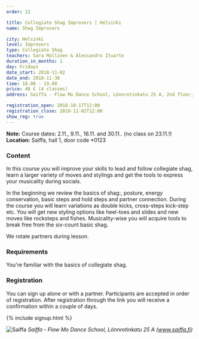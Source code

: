 ```yaml
---
order: 12

title: Collegiate Shag Improvers | Helsinki
name: Shag Improvers

city: Helsinki
level: Improvers
type: Collegiate Shag
teachers: Sara Mallinen & Alessandro Ituarte
duration_in_months: 1
day: Fridays
date_start: 2018-11-02
date_end: 2018-11-30
time: 18.00 - 19.00
price: 48 € (4 classes)
address: Saiffa - Flow Mo Dance School, Lönnrotinkatu 25 A, 2nd floor, 00180 Helsinki

registration_open: 2018-10-17T12:00
registration_close: 2018-11-02T12:00
show_reg: true
---
```


**Note:** Course dates: 2.11., 9.11., 16.11. and 30.11.. (no class on 23.11.!)  
**Location:** Saiffa, hall 1, door code *0123

### Content
In this course you will improve your skills to lead and follow collegiate shag, learn a larger variety of moves and stylings and get the tools to express your musicality during socials.

In the beginning we review the basics of shag:, posture, energy conservation, basic steps and hold steps and partner connection. During the course you will learn variations as double kicks, cross-steps kick-step etc. You will get new styling options like heel-toes and slides and new moves like rocksteps and fishes. Musicality-wise you will acquire tools to break free from the six-count basic shag. 

We rotate partners during lesson.

### Requirements
You're familiar with the basics of collegiate shag.

### Registration
You can sign up alone or with a partner. Participants are accepted in order of registration. After registration through the link you will receive a confirmation within a couple of days.

{% include signup.html %}

![Saiffa](https://www.saiffa.fi/sites/default/files/yritys.jpg)
*Saiffa - Flow Mo Dance School, Lönnrotinkatu 25 A (<a href="https://www.saiffa.fi/" target="_blank">www.saiffa.fi</a>)*
